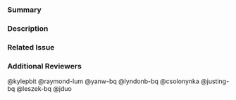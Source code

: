 
### Summary

<!--- General summary / title -->

### Description

<!--- Details of what you changed -->

### Related Issue

<!--- Link to issue where this is tracked -->

### Additional Reviewers
@kylepbit
@raymond-lum
@yanw-bq
@lyndonb-bq
@csolonynka
@justing-bq
@leszek-bq
@jduo
<!-- Any additional reviewers -->

